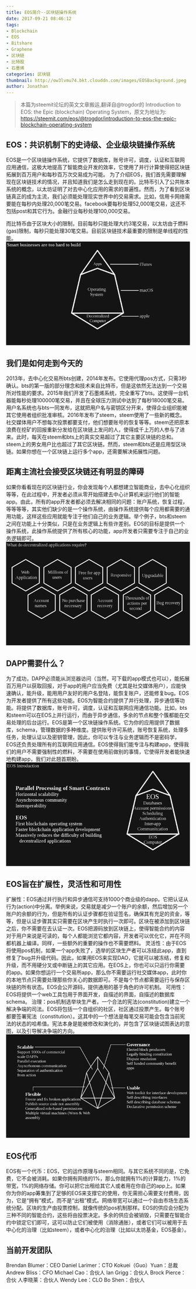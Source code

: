 ```yaml
---
title: EOS简介--区块链操作系统
date: 2017-09-21 08:46:12
tags:
- Blockchain
- EOS
- Bitshare
- Graphene
- 区块链
- 比特股
- 石墨烯
categories: 区块链
thumbnail: http://ow3lvmu74.bkt.clouddn.com/images/EOSBackground.jpeg
author: Jonathan
---
```


> 本篇为steemit论坛的英文文章搬运,翻译自@trogdor的 Introduction to EOS: the Epic (blockchain) Operating System，原文为地址为: <br>
> https://steemit.com/eos/@trogdor/introduction-to-eos-the-epic-blockchain-operating-system

## EOS：共识机制下的史诗级、企业级块链操作系统
EOS是一个区块链操作系统，它提供了数据库，账号许可，调度，认证和互联网应用通信，这极大地提高了智能商业开发的效率，它使用了并行计算使得把区块链拓展到百万用户和每秒百万次交易成为可能。
为了介绍EOS，我们首先需要理解现在区块链技术的情况，并且知道我们是怎么走到现在的。比特币引入了公共账本系统的概念，以太坊证明了对去中心化应用的需求的普遍性。然而，为了看到区块链真正的成为主流，我们必须能处理现实世界中的交易需求。比如，信用卡网络需要能在每秒内处理20,000笔交易。facebook要每秒处理52,000笔交易，这还不包括post和其它行为。金融行业每秒处理100,000交易。
<!-- more -->
而比特币由于区块大小的限制，目前每秒只能处理大约3笔交易，以太坊由于燃料(gas)限制，每秒只能处理30笔交易。目前区块链技术最重要的限制是单线程的性能。
![](/images/eos1.png)
## 我们是如何走到今天的
2013年，去中心化交易所bts创建，2014年发布。它使用代理pos方式，只需3秒确认。bts的第一版的部分理念和技术来自比特币，但是这依然无法达到一个交易所对性能的要求。2015年我们开发了石墨烯系统，完全重写了bts。这使得一台机器能每秒处理100000笔交易，并且在全球压力测试中达到了每秒18000笔交易。用户名系统也与bts一同发布，这就把用户名与密钥区分开来，使得企业组织能被其它使用者组织批准审核。2016年发布了steem，steem使用了一些新的概念。社交媒体用户不想每次投票都要支付，他们想要账号的恢复等等。steem还把原本浪费在挖矿的回报重新分发给在区块链上发问的人，使得成千上万的人参与了进来。此时，每天在steem和bts上的真实交易超过了其它主要区块链的总和。steem上的男女用户比也超过了其它区块链。然而，steem和bts还是应用型区块链。如果你想在一个区块链上运行多个app，还需要解决拓展性问题。
## 距离主流社会接受区块链还有明显的障碍
如果你看看现在的区块链行业，你会发现每个人都想建立智能商业，去中心化组织等等，在此过程中，开发者必须从零开始搭建去中心计算机来运行他们的智能app。由此，所有的app开发者都必须去解决相同的问题：账户系统，恢复过程，等等等等，其实他们缺少的是一个操作系统，由操作系统提供每个应用都需要的通用功能，这样这些应用就能专注于他们自己的业务逻辑。举个例子，bts和steem之间在功能上十分类似，只是在业务逻辑上有些许差别。EOS的目标是提供一个操作系统，此操作系统提供了所有核心的功能，app开发者只需要专注于自己的业务逻辑即可。
![](/images/eos2.png)
## DAPP需要什么？
为了成功，DAPP必须能从浏览器访问（当然，可下载的app模式也可以），能拓展百万用户以获取回报，对于app的用户应当免费（尤其是社交媒体用户），应能快速确认，能升级，能用用户友好的用户名登陆，能恢复账户，还能修复bug。EOS为开发者提供了所有这些功能。EOS为智能合约提供了并行处理，异步通信等功能。将提供了数据库，账号许可，调度，认证和互联网应用通信功能。比如，bts和steem可以在EOS上并行运行，而由于异步通信，多余的节点和整个簇都能在交易处理的后台运行。EOS是第一个区块链操作系统。它为你的应用提供了数据库，schema，管理数据的多种维度。提供账号许可系统，账号恢复系统，处理多任务，处理认证以及密钥管理，因此，你可以专注与业务逻辑而不是密码学，EOS还负责处理所有的互联网应用通信。EOS使得我们能专注与构建app，使得我们的用户不需要强制性的燃料，不需要在使用前做别的事情，它使得开发者能快速地构建app，我们对此翘首期盼。
![](/images/eos3.png)
## EOS旨在扩展性，灵活性和可用性
扩展性：EOS通过并行执行和异步通信可支持1000个商业级的dapp。它把认证从行为(action)中分离。举例来说，交易就是减少一个账户的余额，然后增加另一个账户的余额的行为，但是所有的认证步骤都在验证签名，确保其有充足的资金，等等，但是认证步骤其实只需要在区块产生时执行一次即可。区块在被添加到区块链之后，你不需要在去认证一次。EOS把源码放到区块链上，使得智能合约的内容对于用户来说是可读的，每个人都能浏览它都内容，开发者可以优化它，并在不同都机器上编译。同样，一些额外的重要的操作也不需要燃料。
灵活性：由于EOS将使用pos机制，如果一个app失败了，选举的区块生产者可以冻结此app，直到修复了bug并升级代码。因此，如果用EOS来实现DAO，它就可以被冻结，修复和升级，而不用硬分叉或中断链上的其它应用。在EOS上，你也可以只运行你需要的app。如果你想运行一个交易所app，那么你不需要运行社交媒体app，此时你的本地节点只需要处理那些你关心的数据即可。不是每个节点都需要运行与保存区块链的所有状态。EOS会公开源码，提供通用的基于角色的许可机制。
可用性：EOS将提供一个web工具包用于界面开发，自描述的界面，自描述的数据库schema。
治理：pos机制选举块生产者。一个合法的宪法(constitution)建立一个解决争端的司法。EOS将包括一个自组织的社区，社区通过投票产生。每个账号都要签署宪法（constitution）。这其中的一个想法是每笔交易可能会包含当前宪法的状态的哈希值。宪法本身是能被修改和演化的，并包含了区块链试图表达的意图，以及引导解决争端的方向。
![](/images/eos4.png)
## EOS代币
EOS有一个代币：EOS，它的运作原理与steem相同。与其它系统不同的是，它免费，它不会被消耗。如果你拥有网络的1%，那么你就拥有1%的计算能力，1%的带宽，1%的网络存储。你可以把它出租给其它人或者用在你自己的app上。如果你为你的app筹集到了足够的EOS来支撑它的使用，你无需担心需要支付费用，因为，它是“拥有”模式，而不是“出租”模式。网络带宽可以通过一个自由市场生态系统分配。区块的生产由投票控制，就像传统的pos机制那样。EOS的供应会分配为三种不同的智能合约，这些将由投票决定。多余的供应会被销毁，只需要在智能合约中锁定它们即可，这可以防止它们被使用（消除通胀），或者它们可以被用于去中心化的治理（比如steem），或者中心化的治理（比如以太坊基金，EOS基金）。
## 当前开发团队
Brendan Blumer：CEO
Daniel Larimer：CTO
Kokuei（Guo）Yuan：总裁
Andrew Bliss：CFO
Michael Cao：合伙人
Ian Grigg：合伙人
Brock Pierce：合伙
人李晓莱：合伙人
Wendy Lee：CLO
Bo Shen：合伙人
